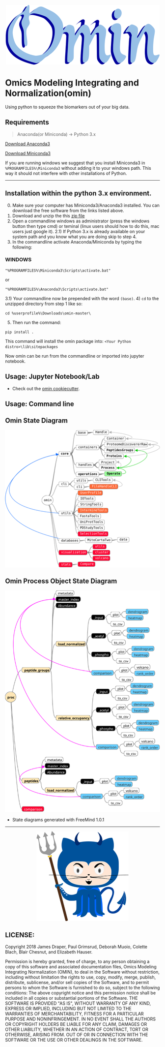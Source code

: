 
<!-- ![logo](https://github.com/dmpio/omin/blob/master/images/omin_lil_horns_logo.png) -->


<p align="center">
  <img src="images/omin_lil_horns_logo_reworked_501px_194px.png" >
</p>

<!--
<center>![logo](images/omin_lil_horns_logo_reworked_501px_194px.png)</center>
-->

# Omics Modeling Integrating and Normalization(omin)
Using python to squeeze the biomarkers out of your big data.

## Requirements

> Anaconda(or Miniconda) -> Python 3.x

[Download Anaconda3](https://docs.anaconda.com/anaconda/install/)

[Download Miniconda3](https://conda.io/miniconda.html)

If you are running windows we suggest that you install Miniconda3 in `%PROGRAMFILES%\Miniconda3` without adding it to your windows path. This way it should not interfere with other installations of Python.


---

## Installation within the python 3.x environment.
0) Make sure your computer has Miniconda3/Anaconda3 installed. You can download the free software from the links listed above.
1) Download and unzip the this [zip file](https://github.com/dmpio/omin/archive/master.zip)
2) Open a commandline windows as administrator (press the windows button then type cmd) or teminal (linux users should how to do this, mac users just google it).
2.1) If Python 3.x is already available on your system path and you know what you are doing skip to step 4.
3)  In the commandline activate Anaconda/Miniconda by typing the following:
### WINDOWS
```
"%PROGRAMFILES%\Miniconda3\Scripts\activate.bat"
```
or
```
"%PROGRAMFILES%\Anaconda3\Scripts\activate.bat"
```
3.1) Your commandline now be prepended with the word `(base)`.
4) `cd` to the unzipped directory from step 1 like so:
```
cd %userprofile%\Downloads\omin-master\
```
5) Then run the command:

```
pip install .
```
This command will install the omin package into: `<Your Python distro>\lib\sitepackages`

Now omin can be run from the commandline or imported into jupyter notebook.

## Usage: Jupyter Notebook/Lab

- Check out the [omin cookiecutter](https://github.com/dmpio/cookiecutter-omin-jupyter-notebook).

## Usage: Command line


## Omin State Diagram

<p align="center">
  <img src="/images/omin_state_diagram.svg" >
</p>


## Omin Process Object State Diagram

<p align="center">
  <img src="/images/omin_state_diagram_process_intstance.svg" >
</p>

- State diagrams generated with FreeMind 1.0.1

---
<p align="center">
  <img src="images/duke_octocat_drawing_v1_.300px_292px.png">
</p>

## LICENSE:
Copyright 2018 James Draper, Paul Grimsrud, Deborah Muoio, Colette Blach, Blair Chesnut, and Elizabeth Hauser.

Permission is hereby granted, free of charge, to any person obtaining a copy of
this software and associated documentation files, Omics Modeling Integrating
Normalization (OMIN), to deal in the Software without restriction, including
without limitation the rights to use, copy, modify, merge, publish, distribute,
sublicense, and/or sell copies of the Software, and to permit persons to whom
the Software is furnished to do so, subject to the following conditions:
The above copyright notice and this permission notice shall be included in all
copies or substantial portions of the Software.
THE SOFTWARE IS PROVIDED "AS IS", WITHOUT WARRANTY OF ANY KIND, EXPRESS OR
IMPLIED, INCLUDING BUT NOT LIMITED TO THE WARRANTIES OF MERCHANTABILITY,
FITNESS FOR A PARTICULAR PURPOSE AND NONINFRINGEMENT. IN NO EVENT SHALL
THE AUTHORS OR COPYRIGHT HOLDERS BE LIABLE FOR ANY CLAIM, DAMAGES OR OTHER
LIABILITY, WHETHER IN AN ACTION OF CONTRACT, TORT OR OTHERWISE, ARISING FROM.
OUT OF OR IN CONNECTION WITH THE SOFTWARE OR THE USE OR OTHER DEALINGS IN THE
SOFTWARE.
